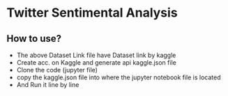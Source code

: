 # Twitter Sentimental Analysis 
## How to use?
- The above Dataset Link file have Dataset link by kaggle
- Create acc. on Kaggle and generate api kaggle.json file
- Clone the code (jupyter file)
- copy the kaggle.json file into where the jupyter notebook file is located
- And Run it line by line 
